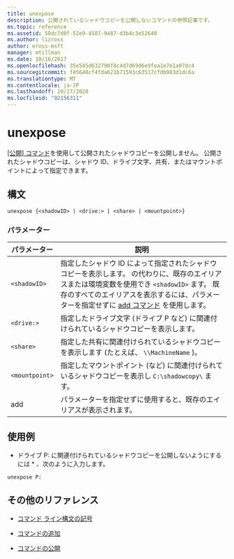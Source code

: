 ```yaml
---
title: unexpose
description: 公開されているシャドウコピーを公開しないコマンドの参照記事です。
ms.topic: reference
ms.assetid: 58dc7d0f-52e9-4587-9487-d3b4c3e52640
ms.author: lizross
author: eross-msft
manager: mtillman
ms.date: 10/16/2017
ms.openlocfilehash: 35e545d632790f8c4d7d69d6e9fea1e7e1a07dc4
ms.sourcegitcommit: f45640cf4fda621b71593c63517cfdb983d1dc6a
ms.translationtype: MT
ms.contentlocale: ja-JP
ms.lasthandoff: 10/17/2020
ms.locfileid: "92156311"
---
```

# <a name="unexpose"></a>unexpose

[ [公開] コマンド](expose.md)を使用して公開されたシャドウコピーを公開しません。 公開されたシャドウコピーは、シャドウ ID、ドライブ文字、共有、またはマウントポイントによって指定できます。

## <a name="syntax"></a>構文

```
unexpose {<shadowID> | <drive:> | <share> | <mountpoint>}
```

### <a name="parameters"></a>パラメーター

| パラメーター | 説明 |
|--|--|
| `<shadowID>` | 指定したシャドウ ID によって指定されたシャドウコピーを表示します。 の代わりに、既存のエイリアスまたは環境変数を使用でき `<shadowID>` ます。 既存のすべてのエイリアスを表示するには、パラメーターを指定せずに [add コマンド](add.md) を使用します。 |
| `<drive:>` | 指定したドライブ文字 (ドライブ P など) に関連付けられているシャドウコピーを表示します。 |
| `<share>` | 指定した共有に関連付けられているシャドウコピーを表示します (たとえば、 `\\MachineName` )。 |
| `<mountpoint>` | 指定したマウントポイント (など) に関連付けられているシャドウコピーを表示し `C:\shadowcopy\` ます。 |
| add | パラメーターを指定せずに使用すると、既存のエイリアスが表示されます。 |

## <a name="examples"></a>使用例

* ドライブ P: に関連付けられているシャドウコピーを公開しないようにするには \* 、次のように入力します。

```
unexpose P:
```

## <a name="additional-references"></a>その他のリファレンス

- [コマンド ライン構文の記号](command-line-syntax-key.md)

- [コマンドの追加](add.md)

- [コマンドの公開](expose.md)
